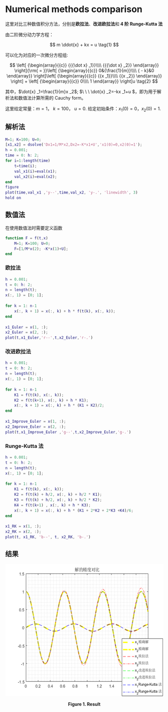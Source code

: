 # Numerical methods  comparison

这里对比三种数值积分方法，分别是<b>欧拉法</b>、<b>改进欧拉法</b>和<b> $4$ 阶 Runge-Kutta 法</b>

由二阶微分动力学方程：

$$ m \ddot{x} + kx = u \tag{1} $$

可以化为对应的一次微分方程组:

$$ \left[ {\begin{array}{{c}}
{{{\dot x} _1}}\\\\
{{{\dot x} _2}}
\end{array}} \right]{\rm{ = }}\left[ {\begin{array}{{c}}
0&{\frac{1}{m}}\\\\
{ - k}&0
\end{array}} \right]\left[ {\begin{array}{{c}}
{{x _1}}\\\\
{{x _2}}
\end{array}} \right] + \left[ {\begin{array}{{c}}
0\\\\
1
\end{array}} \right]u \tag{2} $$

其中，$\dot{x} _1=\frac{1}{m}x _2$; $\ \ \  \dot{x} _2=-kx _1+u $，即为用于解析法和数值法计算所需的 Cauchy form。

这里给定常量：$m=1$， $k=100$， $u=0$.
给定初始条件：$x_1(0)=0$，$x_2(0)=1$.

## 解析法

```matlab
M=1; K=100; U=0;
[x1,x2] = dsolve('Dx1=1/M*x2,Dx2=-K*x1+U','x1(0)=0,x2(0)=1');
h = 0.001;
time = 0: h: 2;
for i=1:length(time)
    t=time(i);
    val_x1(i)=eval(x1);
    val_x2(i)=eval(x2);
end
figure
plot(time,val_x1 ,'y--',time,val_x2, 'y-.', 'linewidth', 3)
hold on
```

## 数值法

在使用数值法时需要定义函数

```matlab
function F = f(t,x)
    M=1; K=100; U=0;
    F=[1/M*x(2); -K*x(1)+U];
end
```


### 欧拉法

```matlab
h = 0.001;
t = 0: h: 2;
n = length(t);
x(:, 1) = [0; 1];

for k = 1: n-1
    x(:, k + 1) = x(:, k) + h * f(t(k), x(:, k));
end

x1_Euler = x(1, :);
x2_Euler = x(2, :);
plot(t,x1_Euler,'r--',t,x2_Euler,'r-.')
```



### 改进欧拉法

```matlab
h = 0.001;
t = 0: h: 2;
n = length(t);
x(:, 1) = [0; 1];

for k = 1: n-1
    K1 = f(t(k), x(:, k));
    K2 = f(t(k+1), x(:, k) + h * K1);
    x(:, k + 1) = x(:, k) + h * (K1 + K2)/2;
end

x1_Improve_Euler = x(1, :);
x2_Improve_Euler = x(2, :);
plot(t,x1_Improve_Euler ,'g--',t,x2_Improve_Euler,'g-.')
```


### Runge-Kutta 法

```matlab
h = 0.001;
t = 0: h: 2;
n = length(t);
x(:, 1) = [0; 1];

for k = 1: n-1
    K1 = f(t(k), x(:, k));
    K2 = f(t(k) + h/2, x(:, k) + h/2 * K1);
    K3 = f(t(k) + h/2, x(:, k) + h/2 * K2);
    K4 = f(t(k+1) , x(:, k) + h * K3);
    x(:, k + 1) = x(:, k) + h * (K1 + 2*K2 + 2*K3 +K4)/6;
end

x1_RK = x(1, :);
x2_RK = x(2, :);
plot(t, x1_RK, 'b--', t, x2_RK, 'b-.')
```

## 结果

<div align = "center">

<img src = "Result.png"  width = "560" height = "420" alt = "Result" title = "Result">

</div>

<p align = "center"><b>Figure 1. Result</b> </p>